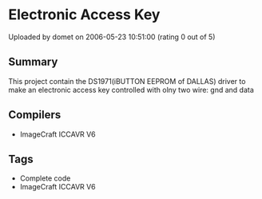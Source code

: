 # Electronic Access Key

Uploaded by domet on 2006-05-23 10:51:00 (rating 0 out of 5)

## Summary

This project contain the DS1971(iBUTTON EEPROM of DALLAS) driver to make an electronic access key controlled with olny two wire: gnd and data

## Compilers

- ImageCraft ICCAVR V6

## Tags

- Complete code
- ImageCraft ICCAVR V6
